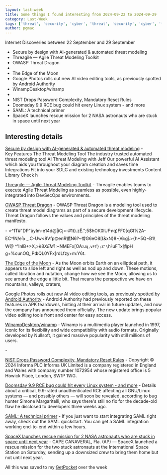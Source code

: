 ```yaml
---
layout: last-week
title: Some things I found interesting from 2024-09-22 to 2024-09-29
category: Last-Week
tags: ['threat', 'security', 'cyber', 'threat', 'security', 'cyber', 'threat', 'security', 'cyber', 'k8s', 'open source', 'storage', 'orbit', 'space', 'video', 'photography', 'google', 'ai', 'retro', 'open source', 'media', 'history', 'vulnerability', 'security', 'linux', 'cyber', 'standard', 'security', 'passwords', 'cyber', 'vulnerability', 'security', 'linux', 'cyber', 'saml', 'authentication', 'space', 'astronaut']
author: pgmac
---
```


Internet Discoveries between 22 September and 29 September
- Secure by design with AI-generated & automated threat modeling
- Threagile — Agile Threat Modeling Toolkit
- OWASP Threat Dragon
- 
- The Edge of the Moon
- Google Photos rolls out new AI video editing tools, as previously spotted by Android Authority
- WinampDesktop/winamp
- 
- NIST Drops Password Complexity, Mandatory Reset Rules
- Doomsday 9.9 RCE bug could hit every Linux system - and more
- SAML: A technical primer
- SpaceX launches rescue mission for 2 NASA astronauts who are stuck in space until next year

## Interesting details

<a name='Secure by design with AI-generated & automated threat modeling'>[Secure by design with AI-generated & automated threat modeling](https://www.iriusrisk.com/)</a> - Key Features The Threat Modeling Tool The industry trusted automated threat modeling tool AI Threat Modeling with Jeff Our powerful AI Assistant which aids you throughout your diagram creation and saves time Integrations Fit into your SDLC and existing technology investments Content Library Check h

<a name='Threagile — Agile Threat Modeling Toolkit'>[Threagile — Agile Threat Modeling Toolkit](https://threagile.io/)</a> - Threagile enables teams to execute Agile Threat Modeling as seamless as possible, even highly-integrated into DevSecOps environments.

<a name='OWASP Threat Dragon'>[OWASP Threat Dragon](https://owasp.org/www-project-threat-dragon/)</a> - OWASP Threat Dragon is a modeling tool used to create threat model diagrams as part of a secure development lifecycle. Threat Dragon follows the values and principles of the threat modeling manifesto.

<a name=''>[](https://microk8s.io/docs/addon-mayastor)</a> - <^1T#"DP"ùyIm-e14d@|iCj=-#1t}.zĚ."\;5$hOK0lUFɤq)FF0[qGI%2A-EC^!N/eЪ _.C-Uw<8Vfp@̴enR镳N6?~뺰G6eO8[(&xN}8~}6:gj֓.>{հ*5Q~B1\ W@ ^'!nlB+>X,>ؒe$8XEM%KF@1:]]$1:~NMEFx[OA:u`q,vFf};Z'\`hߔuFTx誚pH g+%cunOQ,;PȸQL0YFx]rdLfzy+m:Y6t.

<a name='The Edge of the Moon'>[The Edge of the Moon](https://www.youtube.com/watch?v=Rul3V3BhO5g)</a> - As the Moon orbits Earth on an elliptical path, it appears to slide left and right as well as nod up and down. These motions, called libration and nutation, change how we see the Moon, allowing us to see around the edge a little bit. That means the perspective we have on mountains, valleys, craters,

<a name='Google Photos rolls out new AI video editing tools, as previously spotted by Android Authority'>[Google Photos rolls out new AI video editing tools, as previously spotted by Android Authority](https://www.androidauthority.com/google-photos-video-editing-ai-presets-new-tools-3484389/)</a> - Android Authority had previously reported on these features in APK teardowns, hinting at their arrival in future updates, and now the company has announced them officially. The new update brings popular video editing tools front and center for easy access.

<a name='WinampDesktop/winamp'>[WinampDesktop/winamp](https://github.com/WinampDesktop/winamp)</a> - Winamp is a multimedia player launched in 1997, iconic for its flexibility and wide compatibility with audio formats. Originally developed by Nullsoft, it gained massive popularity with still millions of users.

<a name=''>[](https://cybersecuritynews.com/critical-unauthenticated-rce-flaw/)</a> - 

<a name='NIST Drops Password Complexity, Mandatory Reset Rules'>[NIST Drops Password Complexity, Mandatory Reset Rules](https://www.darkreading.com/identity-access-management-security/nist-drops-password-complexity-mandatory-reset-rules)</a> - Copyright © 2024 Informa PLC Informa UK Limited is a company registered in England and Wales with company number 1072954 whose registered office is 5 Howick Place, London, SW1P 1WG.

<a name='Doomsday 9.9 RCE bug could hit every Linux system - and more'>[Doomsday 9.9 RCE bug could hit every Linux system - and more](https://www.theregister.com/2024/09/26/unauthenticated_rce_bug_linux/)</a> - Details about a critical, 9.9-rated unauthenticated RCE affecting all GNU/Linux systems — and possibly others — will soon be revealed, according to bug hunter Simone Margaritelli, who says there's still no fix for the decade-old flaw he disclosed to developers three weeks ago.

<a name='SAML: A technical primer'>[SAML: A technical primer](https://ssoready.com/docs/saml/saml-technical-primer)</a> - If you just want to start integrating SAML right away, check out the SAML quickstart. You can get a SAML integration working end-to-end within a few hours.

<a name='SpaceX launches rescue mission for 2 NASA astronauts who are stuck in space until next year'>[SpaceX launches rescue mission for 2 NASA astronauts who are stuck in space until next year](https://apnews.com/article/spacex-launch-boeing-nasa-stuck-astronauts-e179d0dc6c77d224278fd0430148ff8b)</a> - CAPE CANAVERAL, Fla. (AP) — SpaceX launched a rescue mission for the two stuck astronauts at the International Space Station on Saturday, sending up a downsized crew to bring them home but not until next year.

All this was saved to my [GetPocket](https://getpocket.com/) over the week